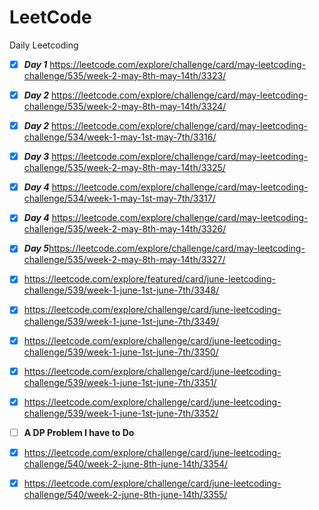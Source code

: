 # LeetCode
Daily Leetcoding


- [x] ***Day 1*** https://leetcode.com/explore/challenge/card/may-leetcoding-challenge/535/week-2-may-8th-may-14th/3323/

- [x] ***Day 2*** https://leetcode.com/explore/challenge/card/may-leetcoding-challenge/535/week-2-may-8th-may-14th/3324/

- [x] ***Day 2*** https://leetcode.com/explore/challenge/card/may-leetcoding-challenge/534/week-1-may-1st-may-7th/3316/

- [x] ***Day 3*** https://leetcode.com/explore/challenge/card/may-leetcoding-challenge/535/week-2-may-8th-may-14th/3325/

- [x] ***Day 4*** https://leetcode.com/explore/challenge/card/may-leetcoding-challenge/534/week-1-may-1st-may-7th/3317/

- [x] ***Day 4*** https://leetcode.com/explore/challenge/card/may-leetcoding-challenge/535/week-2-may-8th-may-14th/3326/

- [x] ***Day 5***https://leetcode.com/explore/challenge/card/may-leetcoding-challenge/535/week-2-may-8th-may-14th/3327/

- [x] https://leetcode.com/explore/featured/card/june-leetcoding-challenge/539/week-1-june-1st-june-7th/3348/

- [x] https://leetcode.com/explore/challenge/card/june-leetcoding-challenge/539/week-1-june-1st-june-7th/3349/

- [x] https://leetcode.com/explore/challenge/card/june-leetcoding-challenge/539/week-1-june-1st-june-7th/3350/

- [x] https://leetcode.com/explore/challenge/card/june-leetcoding-challenge/539/week-1-june-1st-june-7th/3351/

- [x] https://leetcode.com/explore/challenge/card/june-leetcoding-challenge/539/week-1-june-1st-june-7th/3352/

- [ ] **A DP Problem I have to Do**
 
- [x] https://leetcode.com/explore/challenge/card/june-leetcoding-challenge/540/week-2-june-8th-june-14th/3354/

- [x] https://leetcode.com/explore/challenge/card/june-leetcoding-challenge/540/week-2-june-8th-june-14th/3355/